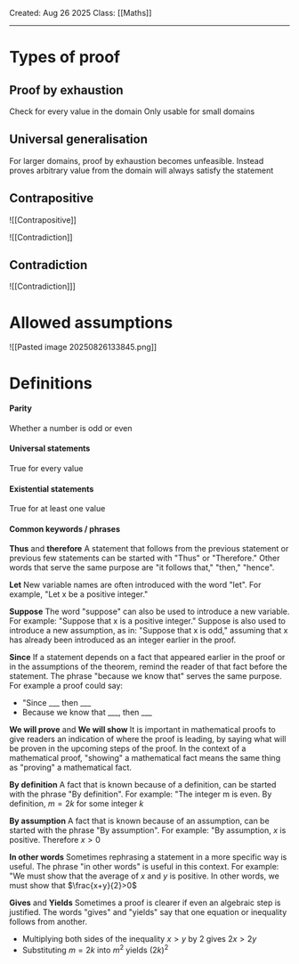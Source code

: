  Created: Aug 26 2025
Class: [[Maths]] 
- - -
# Types of proof
## Proof by exhaustion
Check for every value in the domain
Only usable for small domains

## Universal generalisation
For larger domains, proof by exhaustion becomes unfeasible. Instead proves arbitrary value from the domain will always satisfy the statement  

## Contrapositive
![[Contrapositive]]


![[Contradiction]]
	
## Contradiction
![[Contradiction]]]

# Allowed assumptions
![[Pasted image 20250826133845.png]]

# Definitions
#### Parity
Whether a number is odd or even
#### Universal statements
True for every value
#### Existential statements
True for at least one value

#### Common keywords / phrases
**Thus** and **therefore**
A statement that follows from the previous statement or previous few statements can be started with "Thus" or "Therefore."
Other words that serve the same purpose are "it follows that," "then," "hence".

**Let**
New variable names are often introduced with the word "let". For example, "Let x
be a positive integer."

**Suppose**
The word "suppose" can also be used to introduce a new variable. For example: "Suppose that x is a positive integer." Suppose is also used to introduce a new assumption, as in: "Suppose that x is odd," assuming that x has already been introduced as an integer earlier in the proof.

**Since**
If a statement depends on a fact that appeared earlier in the proof or in the assumptions of the theorem, remind the reader of that fact before the statement. The phrase "because we know that" serves the same purpose. For example a proof could say:
- "Since ___ then ___
- Because we know that \_\_\_, then ___

**We will prove** and **We will show**
It is important in mathematical proofs to give readers an indication of where the proof is leading, by saying what will be proven in the upcoming steps of the proof. In the context of a mathematical proof, "showing" a mathematical fact means the same thing as "proving" a mathematical fact.

**By definition**
A fact that is known because of a definition, can be started with the phrase "By definition". For example: "The integer m is even. By definition, $m=2k$ for some integer  $k$

**By assumption**
A fact that is known because of an assumption, can be started with the phrase "By assumption". For example: "By assumption, $x$ is positive. Therefore $x>0$

**In other words**
Sometimes rephrasing a statement in a more specific way is useful. The phrase "in other words" is useful in this context. For example: "We must show that the average of $x$
and $y$ is positive. In other words, we must show that $\frac{x+y}{2}>0$ 

**Gives** and **Yields**
Sometimes a proof is clearer if even an algebraic step is justified. The words "gives" and "yields" say that one equation or inequality follows from another.
- Multiplying both sides of the inequality $x>y$ by $2$ gives $2x>2y$
- Substituting $m=2k$ into $m^2$ yields $(2k)^2$ 